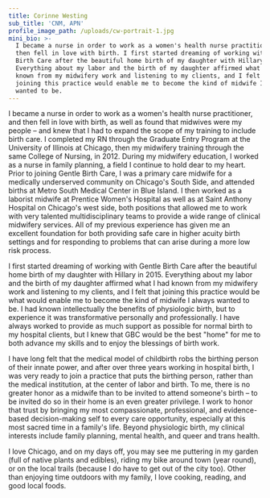 ```yaml
---
title: Corinne Westing
sub_title: 'CNM, APN'
profile_image_path: /uploads/cw-portrait-1.jpg
mini_bio: >-
  I became a nurse in order to work as a women's health nurse practitioner, and
  then fell in love with birth. I first started dreaming of working with Gentle
  Birth Care after the beautiful home birth of my daughter with Hillary in 2015.
  Everything about my labor and the birth of my daughter affirmed what I had
  known from my midwifery work and listening to my clients, and I felt that
  joining this practice would enable me to become the kind of midwife I always
  wanted to be.
---
```



I became a nurse in order to work as a women's health nurse practitioner, and then fell in love with birth, as well as found that midwives were my people – and knew that I had to expand the scope of my training to include birth care. I completed my RN through the Graduate Entry Program at the University of Illinois at Chicago, then my midwifery training through the same College of Nursing, in 2012. During my midwifery education, I worked as a nurse in family planning, a field I continue to hold dear to my heart. Prior to joining Gentle Birth Care, I was a primary care midwife for a medically underserved community on Chicago's South Side, and attended births at Metro South Medical Center in Blue Island. I then worked as a laborist midwife at Prentice Women's Hospital as well as at Saint Anthony Hospital on Chicago's west side, both positions that allowed me to work with very talented multidisciplinary teams to provide a wide range of clinical midwifery services. All of my previous experience has given me an excellent foundation for both providing safe care in higher acuity birth settings and for responding to problems that can arise during a more low risk process.

I first started dreaming of working with Gentle Birth Care after the beautiful home birth of my daughter with Hillary in 2015. Everything about my labor and the birth of my daughter affirmed what I had known from my midwifery work and listening to my clients, and I felt that joining this practice would be what would enable me to become the kind of midwife I always wanted to be. I had known intellectually the benefits of physiologic birth, but to experience it was transformative personally and professionally. I have always worked to provide as much support as possible for normal birth to my hospital clients, but I knew that GBC would be the best "home" for me to both advance my skills and to enjoy the blessings of birth work.

I have long felt that the medical model of childbirth robs the birthing person of their innate power, and after over three years working in hospital birth, I was very ready to join a practice that puts the birthing person, rather than the medical institution, at the center of labor and birth. To me, there is no greater honor as a midwife than to be invited to attend someone's birth – to be invited do so in their home is an even greater privilege. I work to honor that trust by bringing my most compassionate, professional, and evidence-based decision-making self to every care opportunity, especially at this most sacred time in a family's life. Beyond physiologic birth, my clinical interests include family planning, mental health, and queer and trans health.

I love Chicago, and on my days off, you may see me puttering in my garden (full of native plants and edibles), riding my bike around town (year round), or on the local trails (because I do have to get out of the city too). Other than enjoying time outdoors with my family, I love cooking, reading, and good local foods.